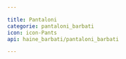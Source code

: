 ```yaml
---

title: Pantaloni
categorie: pantaloni_barbati
icon: icon-Pants
api: haine_barbati/pantaloni_barbati

---
```


